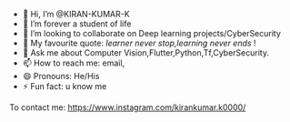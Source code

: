 - 👋 Hi, I’m @KIRAN-KUMAR-K
- 🌱 I’m forever a student of life
- 👯 I’m looking to collaborate on Deep learning projects/CyberSecurity
- 🤔 My favourite quote: *learner never stop,learning never ends* !
- 💬 Ask me about Computer Vision,Flutter,Python,Tf,CyberSecurity.
- 📫 How to reach me: email,
- 😄 Pronouns: He/His
- ⚡ Fun fact: u know me


To contact me: https://www.instagram.com/kirankumar.k0000/

<!---
KIRAN-KUMAR-K3/KIRAN-KUMAR-K3 is a ✨ special ✨ repository because its `README.md` (this file) appears on your GitHub profile.
You can click the Preview link to take a look at your changes.
--->
